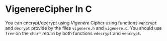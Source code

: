 # VigenereCipher In C

You can encrypt/decrypt using *Vigenère* Cipher using functions `vencrypt` and `decrypt` provide by the files `vigenere.h` and `vigenere.c`.
You should use `free` on the `char*` return by both functions `vdecrypt` and `vencrypt`.
